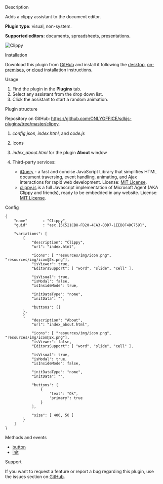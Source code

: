 Description

Adds a clippy assistant to the document editor.

**Plugin type:** visual, non-system.

**Supported editors:** documents, spreadsheets, presentations.

![Clippy](/content/img/plugins/gifs/clippy.gif)

Installation

Download this plugin from [GitHub](https://github.com/ONLYOFFICE/sdkjs-plugins/tree/master/clippy) and install it following the [desktop](/plugin/installation/desktop), [on-premises](/plugin/installation/onpremises), or [cloud](/plugin/installation/cloud) installation instructions.

Usage

1. Find the plugin in the **Plugins** tab.
2. Select any assistant from the drop down list.
3. Click the assistant to start a random animation.

Plugin structure

Repository on GitHub: <https://github.com/ONLYOFFICE/sdkjs-plugins/tree/master/clippy>.

1. *config.json*, *index.html*, and *code.js*

2. Icons

3. *index\_about.html* for the plugin **About** window

4. Third-party services:

   * [jQuery](https://jquery.com) - a fast and concise JavaScript Library that simplifies HTML document traversing, event handling, animating, and Ajax interactions for rapid web development. License: [MIT License](https://github.com/ONLYOFFICE/sdkjs-plugins/blob/master/clippy/licenses/jQuery.license).
   * [clippy.js](https://www.smore.com/clippy-js) is a full Javascript implementation of Microsoft Agent (AKA Clippy and friends), ready to be embedded in any website. License: [MIT License](https://github.com/ONLYOFFICE/sdkjs-plugins/blob/master/clippy/licenses/clippy.license).

Config

```
{
    "name"       : "Clippy",
    "guid"       : "asc.{5C521CB8-FD20-4CA3-83D7-1EEB8F4DC759}",

    "variations": [
        {
            "description": "Clippy",
            "url": "index.html",

            "icons": [ "resources/img/icon.png", "resources/img/icon@2x.png"],
            "isViewer": true,
            "EditorsSupport": [ "word", "slide", "cell" ],

            "isVisual": true,
            "isModal": false,
            "isInsideMode": true,

            "initDataType": "none",
            "initData": "",

            "buttons": []
        },
        {
            "description": "About",
            "url": "index_about.html",

            "icons": [ "resources/img/icon.png", "resources/img/icon@2x.png"],
            "isViewer": false,
            "EditorsSupport": [ "word", "slide", "cell" ],

            "isVisual": true,
            "isModal": true,
            "isInsideMode": false,

            "initDataType": "none",
            "initData": "",

            "buttons": [
                {
                    "text": "Ok",
                    "primary": true
                }
            ],

            "size": [ 400, 50 ]
        }
    ]
}
```

Methods and events

* [button](/plugin/events/button)
* [init](/plugin/events/init)

Support

If you want to request a feature or report a bug regarding this plugin, use the issues section on [GitHub](https://github.com/ONLYOFFICE/sdkjs-plugins/issues).
